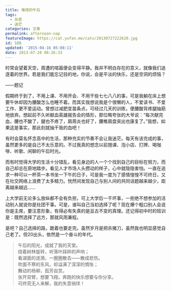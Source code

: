 ```yaml
---
title: 难得的午后
tags:
  - 杂思
  - 迷茫
categories: 文章
permalink: afternoon-nap
featureImage: https://cat.yufan.me/cats/20130727222620.jpg
id: 108
updated: '2015-04-16 05:08:11'
date: 2013-07-28 06:26:33
---
```


时常会望着天空，周遭的喧嚣便会变得平静。我并不明白存在的意义，就像我们追逐着的世界。若是我们能忘记目的地，你说，会是平淡的快乐，还是空洞的烦恼？

——题记

<!--more-->

假期终于到了，不用上课、不用开会、不用干些七七八八的事，可是我躺在床上想要午休却因为腰酸怎么也睡不着。而其实我想说我是个很懒的人，不爱读书、不爱工作、更不爱运动。曾想过减肥变苗条点，可经过几天的训练，便腰酸背疼腿抽筋地放弃。想起前不久听献血英雄报告会的情形，那位略夸张的大爷说：“每次献完血，腰也不酸了，腿也不疼了，肩周炎也好了，腰椎肩盘突出也康复了。”我想，如果这是事实，那此刻就抽干我的血吧！

有时会莫名怀念高中的生活，那种充实的节奏不会让我迷茫。每天有该完成的事，虽然更多的是自己不太乐意的。不过我真的想念以前翘课、泡小店、打牌、喝咖啡、听歌、闲聊的午后时光。

而有时觉得大学的生活十分错乱，看见身边的人一个个找到自己的目标在努力，而自己却总在原地踏步。看见人才市场人头攒动的样子，心中就隐隐害怕。一直在追求一种可以一杯茶一本书坐一下午的日子，可是我一度为了感情惶惶不可终日，又在社交网络上浪费了太多精力。恍然间发现自己与别人间的共同话题越来越少，距离越来越远……

上大学前无论多么放纵都不会有负担，可上大学后一干坏事，一拒绝不想参加的活动别人就说你是社团干事。可是，谁叫自己当初选择了呢？现在爆个粗口别人会说你是主席，要注意形象，有得必有失真的是亘古不变的真理。还记得初中时的班训是：既然选择了远方，那就风雨兼程。

是吧？自己选择的路，跪着也要走完。虽然岁月是把杀猪刀，虽然我也明显感觉自己老了。但20出头，依然是一个奋斗的年代。

>午后的阳光，成就了我的天堂。  
>绕着树林旋转，听落叶踩碎的声响；  
>看湖面的涟漪，一圈圈散去——散成悲伤。  
>吹面不寒的东风，却溢满了深深的惆怅；  
>舞动的杨柳，孤芳自赏。  
>张开双臂，想要飞翔，奔跑的快乐想要与你分享。  
>可终究无人来解，我的失意徜徉！
